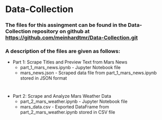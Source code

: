 # Data-Collection

### The files for this assingment can be found in the Data-Collection repository on github at https://github.com/meinhardtmr/Data-Collection.git

### A description of the files are given as follows:
- Part 1: Scrape Titles and Preview Text from Mars News
  - part_1_mars_news.ipynb - Jupyter Notebook file
  - mars_news.json - Scraped data file from part_1_mars_news.ipynb stored in JSON format
#
- Part 2: Scrape and Analyze Mars Weather Data
  - part_2_mars_weather.ipynb - Jupyter Notebook file
  - mars_data.csv - Exported DataFrame from part_2_mars_weather.ipynb stored in CSV file

